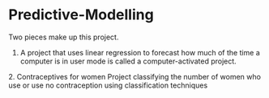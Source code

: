 # Predictive-Modelling

Two pieces make up this project. 

1. A project that uses linear regression to forecast how much of the time a computer is in user mode is called a computer-activated project. 

2. Contraceptives for women Project classifying the number of women who use or use no contraception using classification techniques

